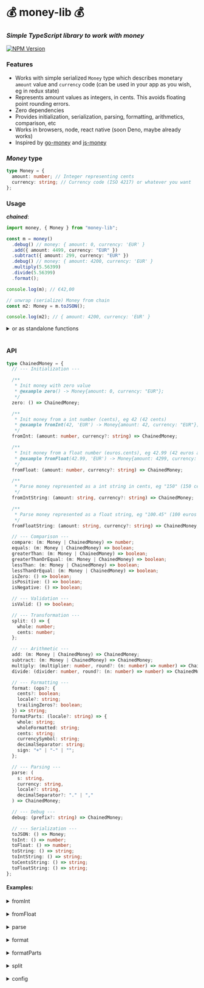 # 💰 money-lib 💰

### _Simple TypeScript library to work with money_

[![NPM Version](https://img.shields.io/npm/v/money-lib)](https://www.npmjs.com/package/money-lib)

### Features

- Works with simple serialized `Money` type which describes monetary `amount` value and `currency` code
  (can be used in your app as you wish, eg in redux state)
- Represents amount values as integers, in cents. This avoids floating point rounding errors.
- Zero dependencies
- Provides initialization, serialization, parsing, formatting, arithmetics, comparison, etc
- Works in browsers, node, react native (soon Deno, maybe already works)
- Inspired by [go-money](https://github.com/Rhymond/go-money) and [js-money](https://github.com/davidkalosi/js-money)

### _Money_ type

```ts
type Money = {
  amount: number; // Integer representing cents
  currency: string; // Currency code (ISO 4217) or whatever you want
};
```

### Usage

**_chained_**:

```ts
import money, { Money } from "money-lib";

const m = money()
  .debug() // money: { amount: 0, currency: 'EUR' }
  .add({ amount: 4499, currency: "EUR" })
  .subtract({ amount: 299, currency: "EUR" })
  .debug() // money: { amount: 4200, currency: 'EUR' }
  .multiply(5.56399)
  .divide(5.56399)
  .format();

console.log(m); // €42,00

// unwrap (serialize) Money from chain
const m2: Money = m.toJSON();

console.log(m2); // { amount: 4200, currency: 'EUR' }
```

<details>
  <summary>or as standalone functions</summary>

```ts
import * as money from "money-lib";

const accountBalance = { amount: 12345699, currency: "EUR" };
const debitTransaction = money.fromFloat(1.99, "EUR");
const balanceAfterDebit = money.subtract(accountBalance, debitTransaction);
const interestRate = 0.12;
const finalBalance = money.add(
  balanceAfterDebit,
  money.multiply(balanceAfterDebit, interestRate)
);

console.log(money.format(finalBalance)); // €138.269,60
```

</details>
<br/>

### API

```ts
type ChainedMoney = {
  // --- Initialization ---

  /**
   * Init money with zero value
   * @example zero() -> Money{amount: 0, currency: "EUR"};
   */
  zero: () => ChainedMoney;

  /**
   * Init money from a int number (cents), eg 42 (42 cents)
   * @example fromInt(42, 'EUR') -> Money{amount: 42, currency: "EUR"};
   */
  fromInt: (amount: number, currency?: string) => ChainedMoney;

  /**
   * Init money from a float number (euros.cents), eg 42.99 (42 euros and 99 cents)
   * @example fromFloat(42.99, 'EUR') -> Money{amount: 4299, currency: "EUR"};
   */
  fromFloat: (amount: number, currency?: string) => ChainedMoney;

  /**
   * Parse money represented as a int string in cents, eg "150" (150 cents)
   */
  fromIntString: (amount: string, currency?: string) => ChainedMoney;

  /**
   * Parse money represented as a float string, eg "100.45" (100 euros and 45 cents)
   */
  fromFloatString: (amount: string, currency?: string) => ChainedMoney;

  // --- Comparison ---
  compare: (m: Money | ChainedMoney) => number;
  equals: (m: Money | ChainedMoney) => boolean;
  greaterThan: (m: Money | ChainedMoney) => boolean;
  greaterThanOrEqual: (m: Money | ChainedMoney) => boolean;
  lessThan: (m: Money | ChainedMoney) => boolean;
  lessThanOrEqual: (m: Money | ChainedMoney) => boolean;
  isZero: () => boolean;
  isPositive: () => boolean;
  isNegative: () => boolean;

  // --- Validation ---
  isValid: () => boolean;

  // --- Transformation ---
  split: () => {
    whole: number;
    cents: number;
  };

  // --- Arithmetic ---
  add: (m: Money | ChainedMoney) => ChainedMoney;
  subtract: (m: Money | ChainedMoney) => ChainedMoney;
  multiply: (multiplier: number, round?: (n: number) => number) => ChainedMoney;
  divide: (divider: number, round?: (n: number) => number) => ChainedMoney;

  // --- Formatting ---
  format: (ops?: {
    cents?: boolean;
    locale?: string;
    trailingZeros?: boolean;
  }) => string;
  formatParts: (locale?: string) => {
    whole: string;
    wholeFormatted: string;
    cents: string;
    currencySymbol: string;
    decimalSeparator: string;
    sign: "+" | "-" | "";
  };

  // --- Parsing ---
  parse: (
    s: string,
    currency: string,
    locale?: string,
    decimalSeparator?: "." | ","
  ) => ChainedMoney;

  // --- Debug ---
  debug: (prefix?: string) => ChainedMoney;

  // --- Serialization ---
  toJSON: () => Money;
  toInt: () => number;
  toFloat: () => number;
  toString: () => string;
  toIntString: () => string;
  toCentsString: () => string;
  toFloatString: () => string;
};
```

#### Examples:

<details>
  <summary>fromInt</summary>

```js
fromInt(4299, 'EUR') -> Money{amount: 4299, currency: "EUR"};
```

</details>
<br/>

<details>
  <summary>fromFloat</summary>

```js
fromFloat(42.99, 'EUR') -> Money{amount: 4299, currency: "EUR"};
fromFloat(42.999, 'EUR') -> Money{amount: 4299, currency: "EUR"};
fromFloat(42.9, 'EUR') -> Money{amount: 4290, currency: "EUR"};
```

</details>
<br/>

<details>
  <summary>parse</summary>

```js
parse("€123.555,99") -> Money{amount: 12355599, currency: "EUR"};

// default currency
parse("123.555,99") -> Money{amount: 12355599, currency: "EUR"};

// comma decimal separator
parse("€123555,99") -> Money{amount: 12355599, currency: "EUR"};

// dot decimal separator
parse("€123555.99") -> Money{amount: 12355599, currency: "EUR"};

// no fraction digits
parse("4299") -> Money{amount: 429900, currency: "EUR"};

// 1 fraction digit
parse("€123555.1") -> Money{amount: 12355510, currency: "EUR"};

// more than 2 fraction digits
parse("€123555.999") -> Money{amount: 12355599, currency: "EUR"};

// invalid input
parse("€123555.99") -> Money{amount: 0, currency: "EUR"};
```

</details>
<br/>

<details>
  <summary>format</summary>

```js
format({amount: 12355599, currency: 'EUR'}) -> "€123.555,99"
```

</details>
<br/>

<details>
  <summary>formatParts</summary>

```js
formatParts({amount: 12355599, currency: 'EUR'}) -> {
  whole: '123555',
  wholeFormatted: '123.555',
  cents: '99',
  currencySymbol: '€',
  decimalSeparator: ',',
}
```

</details>
<br/>

<details>
  <summary>split</summary>

```js
split({amount: 4599, currency: 'EUR'}) -> {whole: 45, fraction: 99}
```

</details>
<br/>

<details>
  <summary>config</summary>

```ts
type Config = {
  defaultCurrency?: string;
  currencies?: Array<{
    code: "EUR";
    symbol: "€";
    decimalSeparator: "." | ",";
  }>;
};

money.config({
  defaultCurrency: "EUR",
  currencies: [
    {
      code: "EUR",
      symbol: "€",
      decimalSeparator: ",",
    },
    {
      code: "USD",
      symbol: "$",
      decimalSeparator: ".",
    },
  ],
});
```

</details>
